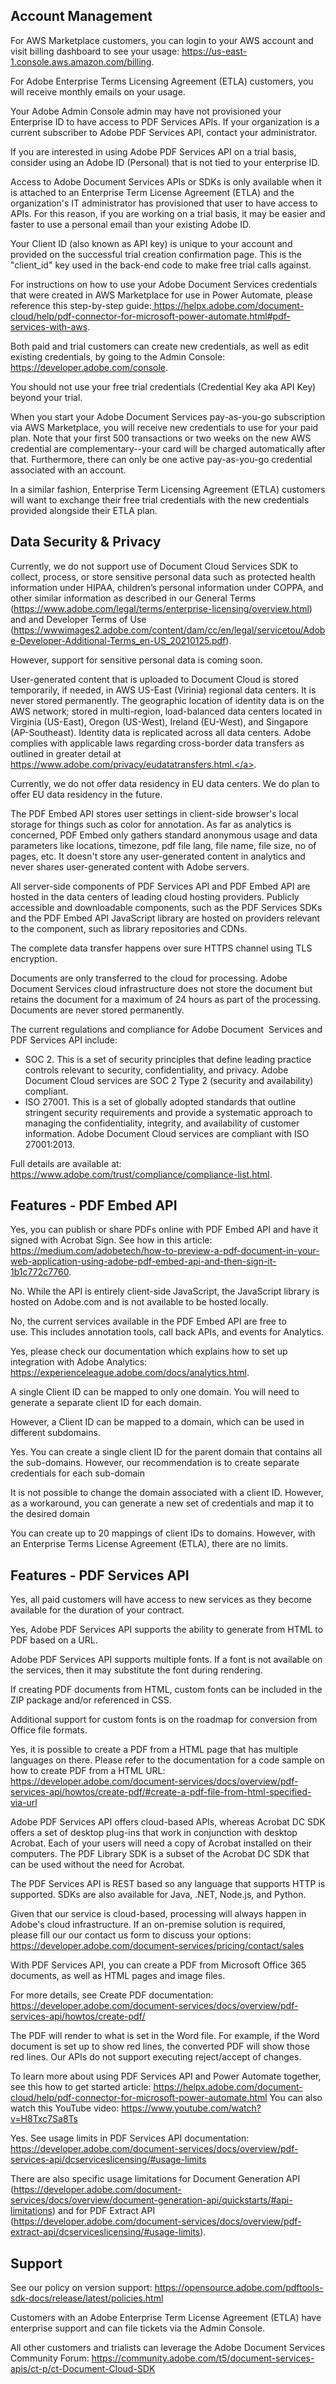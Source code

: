## Account Management

<Accordion>

<AccordionItem header="How do I see how many API transactions or calls I've used?" slot_id="account-management-how-do-i-see-how-many-api-transactions-or-calls">

For AWS Marketplace customers, you can login to your AWS account and visit billing dashboard to see your usage: <a href="https://us-east-1.console.aws.amazon.com/billing">https://us-east-1.console.aws.amazon.com/billing</a>.

For Adobe Enterprise Terms Licensing Agreement (ETLA) customers, you will receive monthly emails on your usage.

</AccordionItem>

<AccordionItem header="My company has an existing Enterprise Agreement with Adobe. Can I use the same Adobe credentials for PDF Services API?" slot_id="account-management-my-company-has-an-existing-enterprise-agreement-with-adobe-can-i-use-the-same-adobe-credentials">

Your Adobe Admin Console admin may have not provisioned your Enterprise ID to have access to PDF Services APIs. If your organization is a current subscriber to Adobe PDF Services API, contact your administrator.

If you are interested in using Adobe PDF Services API on a trial basis, consider using an Adobe ID (Personal) that is not tied to your enterprise ID.

</AccordionItem>

<AccordionItem header="Why do I have to use a personal account when setting up a trial or account? Why can't I use my company's existing enterprise email/account?" slot_id="account-management-why-do-i-have-to-use-a-personal-account-when-setting-up-a-trial-or-account">

Access to Adobe Document Services APIs or SDKs is only available when it is attached to an Enterprise Term License Agreement (ETLA) and the organization's IT administrator has provisioned that user to have access to APIs. For this reason, if you are working on a trial basis, it may be easier and faster to use a personal email than your existing Adobe ID.

</AccordionItem>

<AccordionItem header="Where do I find my Client ID or API key?" slot_id="account-management-where-do-i-find-my-client-id-or-api-key">

Your Client ID (also known as API key) is unique to your account and provided on the successful trial creation confirmation page. This is the "client_id" key used in the back-end code to make free trial calls against.

</AccordionItem>

<AccordionItem header="How do I use my Adobe Document Services credentials in Power Automate, if I initially created them via AWS Marketplace?" slot_id="account-management-how-do-i-use-my-adobe-document-services-credentials-in-power-automate">

For instructions on how to use your Adobe Document Services credentials that were created in AWS Marketplace for use in Power Automate, please reference this step-by-step guide:<a href=" https://helpx.adobe.com/document-cloud/help/pdf-connector-for-microsoft-power-automate.html#pdf-services-with-aws"> https://helpx.adobe.com/document-cloud/help/pdf-connector-for-microsoft-power-automate.html#pdf-services-with-aws</a>.

</AccordionItem>

<AccordionItem header="If I already have credentials and need new ones, how do I get them?" slot_id ="account-management-if-i-already-have-credentials-and-need-new-ones-how-do-i-get-them">

Both paid and trial customers can create new credentials, as well as edit existing credentials, by going to the Admin Console: <a href="https://developer.adobe.com/console">https://developer.adobe.com/console</a>.

</AccordionItem>

<AccordionItem header='Can I continue using my same trial credentials (i.e. keys) when I have paid for Adobe Document Services?' slot_id="account-management-can-i-continue-using-my-same-trial-credentials">

You should not use your free trial credentials (Credential Key aka API Key) beyond your trial.

When you start your Adobe Document Services pay-as-you-go subscription via AWS Marketplace, you will receive new credentials to use for your paid plan. Note that your first 500 transactions or two weeks on the new AWS credential are complementary--your card will be charged automatically after that. Furthermore, there can only be one active pay-as-you-go credential associated with an account.

In a similar fashion, Enterprise Term Licensing Agreement (ETLA) customers will want to exchange their free trial credentials with the new credentials provided alongside their ETLA plan.

</AccordionItem>

</Accordion>


## Data Security & Privacy

<Accordion>

<AccordionItem header="Is Adobe Document Services (PDF Services API and PDF Embed API) HIPAA compliant?" slot_id="data-security--privacy-is-adobe-document-services--hipaa-compliant">

Currently, we do not support use of Document Cloud Services SDK to collect, process, or store sensitive personal data such as protected health information under HIPAA, children’s personal information under COPPA, and other similar information as described in our General Terms (<a href="https://www.adobe.com/legal/terms/enterprise-licensing/overview.html">https://www.adobe.com/legal/terms/enterprise-licensing/overview.html</a>) and and Developer Terms of Use (<a href="https://wwwimages2.adobe.com/content/dam/cc/en/legal/servicetou/Adobe-Developer-Additional-Terms_en-US_20210125.pdf">https://wwwimages2.adobe.com/content/dam/cc/en/legal/servicetou/Adobe-Developer-Additional-Terms_en-US_20210125.pdf</a>).

However, support for sensitive personal data is coming soon.

</AccordionItem>

<AccordionItem header="Where are the data centers for Adobe Document Services based?" slot_id="data-security--privacy-where-are-the-data-centers-for-adobe-document-services-based">

User-generated content that is uploaded to Document Cloud is stored temporarily, if needed, in AWS US-East (Virinia) regional data centers. It is never stored permanently. The geographic location of identity data is on the AWS network; stored in multi-region, load-balanced data centers located in Virginia (US-East), Oregon (US-West), Ireland (EU-West), and Singapore (AP-Southeast). Identity data is replicated across all data centers. Adobe complies with applicable laws regarding cross-border data transfers as outlined in greater detail at <a href="https://www.adobe.com/privacy/eudatatransfers.html.">https://www.adobe.com/privacy/eudatatransfers.html.</a>.

</AccordionItem>

<AccordionItem header="Do you have plans to have data centers in EU?" slot_id="data-security--privacy-do-you-have-plans-to-have-data-centers-in-eu">

Currently, we do not offer data residency in EU data centers. We do plan to offer EU data residency in the future.

</AccordionItem>

<AccordionItem header="Does Adobe collect any data about the PDF being viewed or processed? Where are the server side components hosted?" slot_id="data-security--privacy-does-adobe-collect-any-data-about-the-pdf-being-viewed-or-processed">

The PDF Embed API stores user settings in client-side browser's local storage for things such as color for annotation. As far as analytics is concerned, PDF Embed only gathers standard anonymous usage and data parameters like locations, timezone, pdf file lang, file name, file size, no of pages, etc. It doesn't store any user-generated content in analytics and never shares user-generated content with Adobe servers.

All server-side components of PDF Services API and PDF Embed API are hosted in the data centers of leading cloud hosting providers. Publicly accessible and downloadable components, such as the PDF Services SDKs and the PDF Embed API JavaScript library are hosted on providers relevant to the component, such as library repositories and CDNs.

</AccordionItem>

<AccordionItem header="How are data transfers by Adobe Document Services secured?" slot_id="data-security--privacy-how-are-data-transfers-by-adobe-document-services-secured">

The complete data transfer happens over sure HTTPS channel using TLS encryption.

</AccordionItem>

<AccordionItem header="How does Adobe Document Services use or store file content and identity data?" slot_id="data-security--privacy-how-does-adobe-document-services-use-or-store-file-content">

Documents are only transferred to the cloud for processing. Adobe Document Services cloud infrastructure does not store the document but retains the document for a maximum of 24 hours as part of the processing. Documents are never stored permanently.

</AccordionItem>

<AccordionItem header="What regulatory compliances are Adobe Document Services certified for?" slot_id="data-security--privacy-what-regulatory-compliances-are-adobe-document-services-certified-for">

The current regulations and compliance for Adobe Document  Services and PDF Services API include:
 - SOC 2. This is a set of security principles that define leading practice controls relevant to security, confidentiality, and privacy. Adobe Document Cloud services are SOC 2 Type 2 (security and availability) compliant.
 - ISO 27001. This is a set of globally adopted standards that outline stringent security requirements and provide a systematic approach to managing the confidentiality, integrity, and availability of customer information. Adobe Document Cloud services are compliant with ISO 27001:2013.

Full details are available at: <a href="https://www.adobe.com/trust/compliance/compliance-list.html">https://www.adobe.com/trust/compliance/compliance-list.html</a>.

</AccordionItem>

</Accordion>

## Features - PDF Embed API

<Accordion>

<AccordionItem header="Can I use Adobe Acrobat Sign with PDF Embed API?" slot_id="features---pdf-embed-api-can-i-use-adobe-acrobat-sign-with-pdf-embed-api">

Yes, you can publish or share PDFs online with PDF Embed API and have it signed with Acrobat Sign. See how in this article: <a href="https://medium.com/adobetech/how-to-preview-a-pdf-document-in-your-web-application-using-adobe-pdf-embed-api-and-then-sign-it-1b1c772c7760">https://medium.com/adobetech/how-to-preview-a-pdf-document-in-your-web-application-using-adobe-pdf-embed-api-and-then-sign-it-1b1c772c7760</a>.

</AccordionItem>

<AccordionItem header="Can we use PDF Embed API entirely disconnected from the internet?" slot_id="features---pdf-embed-api-can-we-use-pdf-embed-api-entirely-disconnected-from-the-internet">

No. While the API is entirely client-side JavaScript, the JavaScript library is hosted on Adobe.com and is not available to be hosted locally.

</AccordionItem>

<AccordionItem header="Is there any cost to using the PDF Embed API?" slot_id="features---pdf-embed-api-is-there-any-cost-to-using-the-pdf-embed-api">

No, the current services available in the PDF Embed API are free to use. This includes annotation tools, call back APIs, and events for Analytics.

</AccordionItem>

<AccordionItem header="How can I set up Adobe Analytics with PDF Embed API?" slot_id="features---pdf-embed-api-how-can-i-set-up-adobe-analytics-with-pdf-embed-api">

Yes, please check our documentation which explains how to set up integration with Adobe Analytics: <a href="https://experienceleague.adobe.com/docs/analytics.html">https://experienceleague.adobe.com/docs/analytics.html</a>.

</AccordionItem>

<AccordionItem header="For PDF Embed API, is it possible to map multiple un-related domains to the same client ID? I would like to use the same credentials across all of my domains." slot_id="features---pdf-embed-api-for-pdf-embed-api-is-it-possible-to-map-multiple-un-related-domains-to-the-same-client-id">

A single Client ID can be mapped to only one domain. You will need to generate a separate client ID for each domain. 

However, a Client ID can be mapped to a domain, which can be used in different subdomains.

</AccordionItem>

<AccordionItem header="For PDF Embed API, is it possible to map multiple sub-domains to the same client ID?" slot_id="features---pdf-embed-api-for-pdf-embed-api-is-it-possible-to-map-multiple-sub-domains-to-the-same-client-id">

Yes. You can create a single client ID for the parent domain that contains all the sub-domains. However, our recommendation is to create separate credentials for each sub-domain

</AccordionItem>

<AccordionItem header="For PDF Embed API, I have mapped my domain but later realized the entry was incorrect. How can I update the domain from your portal?"
slot_id="features---pdf-embed-api-for-pdf-embed-api-i-have-mapped-my-domain-but-later-realized-the-entry-was-incorrect">

It is not possible to change the domain associated with a client ID. However, as a workaround, you can generate a new set of credentials and map it to the desired domain

</AccordionItem>

<AccordionItem header="For PDF Embed API, how many domains can I map to?" slot_id="features---pdf-embed-api-for-pdf-embed-api-how-many-domains">

You can create up to 20 mappings of client IDs to domains. However, with an Enterprise Terms License Agreement (ETLA), there are no limits.

</AccordionItem>

</Accordion>

## Features - PDF Services API

<Accordion>

<AccordionItem header="If I am currently a paid customer, will I have access to the new services in PDF Services API?" slot_id="features---pdf-services-api-if-i-am-currently-a-paid-customer-will-i-have-access">

Yes, all paid customers will have access to new services as they become available for the duration of your contract.

</AccordionItem>

<AccordionItem header="Can we use the HTML to PDF function without having to zip the HTML files?" slot_id="features---pdf-services-api-can-we-use-the-html-to-pdf-function">

Yes, Adobe PDF Services API supports the ability to generate from HTML to PDF based on a URL.

</AccordionItem>

<AccordionItem header="Does PDF services API support custom fonts?" slot_id="features---pdf-services-api-does-pdf-services-api-support-custom-fonts">

Adobe PDF Services API supports multiple fonts. If a font is not available on the services, then it may substitute the font during rendering.

If creating PDF documents from HTML, custom fonts can be included in the ZIP package and/or referenced in CSS.

Additional support for custom fonts is on the roadmap for conversion from Office file formats.

</AccordionItem>

<AccordionItem header="Can we create PDFs using HTML in multiple languages?" slot_id="features---pdf-services-api-can-we-create-pdfs-using-html">

Yes, it is possible to create a PDF from a HTML page that has multiple languages on there. Please refer to the documentation for a code sample on how to create PDF from a HTML URL: <a href="https://developer.adobe.com/document-services/docs/overview/pdf-services-api/howtos/create-pdf/#create-a-pdf-file-from-html-specified-via-url">https://developer.adobe.com/document-services/docs/overview/pdf-services-api/howtos/create-pdf/#create-a-pdf-file-from-html-specified-via-url</a>

</AccordionItem>

<AccordionItem header="How is PDF Services API different from PDF Library? Or from Acrobat DC SDK?" slot_id="features---pdf-services-api-how-is-pdf-services-api-different-from-pdf-library">

Adobe PDF Services API offers cloud-based APIs, whereas Acrobat DC SDK offers a set of desktop plug-ins that work in conjunction with desktop Acrobat. Each of your users will need a copy of Acrobat installed on their computers. The PDF Library SDK is a subset of the Acrobat DC SDK that can be used without the need for Acrobat. 

</AccordionItem>

<AccordionItem header="What programming languages are supported?" slot_id="features---pdf-services-api-what-programming-languages-are-supported">

The PDF Services API is REST based so any language that supports HTTP is supported. SDKs are also available for Java, .NET, Node.js, and Python.

</AccordionItem>

<AccordionItem header="Can I run these document services on-premise?" slot_id="features---pdf-services-api-can-i-run-these-document-services-on-premise">

Given that our service is cloud-based, processing will always happen in Adobe's cloud infrastructure. If an on-premise solution is required, please fill our our contact us form to discuss your options: <a href="https://developer.adobe.com/document-services/pricing/contact/sales">https://developer.adobe.com/document-services/pricing/contact/sales</a>

</AccordionItem>

<AccordionItem header="What file formats can I create a PDF?" slot_id="features---pdf-services-api-what-file-formats-can-i-create-a-pdf">

With PDF Services API, you can create a PDF from Microsoft Office 365 documents, as well as HTML pages and image files.

For more details, see Create PDF documentation: <a href="https://developer.adobe.com/document-services/docs/overview/pdf-services-api/howtos/create-pdf/">https://developer.adobe.com/document-services/docs/overview/pdf-services-api/howtos/create-pdf/</a>

</AccordionItem>

<AccordionItem header="Tracked changes and comment support. What happens to any tracked changes and comments in the DOC or DOCX files that are converted to PDF? Are they rendered in the finalized document, or are tracked changes first accepted/rejected, and are comments removed from the output?"
slot_id="features---pdf-services-api-tracked-changes-and-comment-support-what-happens-to-any-tracked-changes-and-comments-in-the-doc-or-docx-files">

The PDF will render to what is set in the Word file. For example, if the Word document is set up to show red lines, the converted PDF will show those red lines. Our APIs do not support executing reject/accept of changes.

</AccordionItem>

<AccordionItem header="Where can we learn more about your Power Automate connector?" slot_id="features---pdf-services-api-where-can-we-learn-more-about-your-power-automate-connector">

To learn more about using PDF Services API and Power Automate together, see this how to get started article: <a href="https://helpx.adobe.com/document-cloud/help/pdf-connector-for-microsoft-power-automate.html"> https://helpx.adobe.com/document-cloud/help/pdf-connector-for-microsoft-power-automate.html</a>
You can also watch this YouTube video: <a href="https://www.youtube.com/watch?v=H8Txc7Sa8Ts">https://www.youtube.com/watch?v=H8Txc7Sa8Ts</a>

</AccordionItem>

<AccordionItem header="Are there usage limitations associted with PDF Services API?" slot_id="features---pdf-services-api-are-there-usage-limitations-associted-with-pdf-services-api">

Yes. See usage limits in PDF Services API documentation: <a href="https://developer.adobe.com/document-services/docs/overview/pdf-services-api/dcserviceslicensing/#usage-limits">https://developer.adobe.com/document-services/docs/overview/pdf-services-api/dcserviceslicensing/#usage-limits</a>

There are also specific usage limitations for Document Generation API (<a href="https://developer.adobe.com/document-services/docs/overview/document-generation-api/quickstarts/#api-limitations">https://developer.adobe.com/document-services/docs/overview/document-generation-api/quickstarts/#api-limitations</a>) and for PDF Extract API (<a href="https://developer.adobe.com/document-services/docs/overview/pdf-extract-api/dcserviceslicensing/#usage-limits">https://developer.adobe.com/document-services/docs/overview/pdf-extract-api/dcserviceslicensing/#usage-limits</a>).

</AccordionItem>

</Accordion>


## Support

<Accordion>

<AccordionItem header="Can we continue to use older versions of the API?" slot_id="support-can-we-continue-to-use-older-versions-of-the-api">

See our policy on version support: <a href="https://opensource.adobe.com/pdftools-sdk-docs/release/latest/policies.html">https://opensource.adobe.com/pdftools-sdk-docs/release/latest/policies.html</a>

</AccordionItem>

<AccordionItem header="How do I get support for technical issues?" slot_id="support-how-do-i-get-support-for-technical-issues">

Customers with an Adobe Enterprise Term License Agreement (ETLA) have enterprise support and can file tickets via the Admin Console.

All other customers and trialists can leverage the Adobe Document Services Community Forum: <a href="https://community.adobe.com/t5/document-services-apis/ct-p/ct-Document-Cloud-SDK">https://community.adobe.com/t5/document-services-apis/ct-p/ct-Document-Cloud-SDK</a>

</AccordionItem>

</Accordion>
